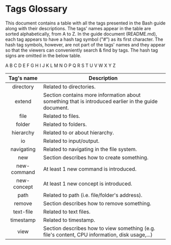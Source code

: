 Tags Glossary
=============

This document contains a table with all the tags presented in the Bash guide
along with their descriptions. The tags' names appear in the table are sorted
alphabetically, from A to Z. In the guide document (README.md), each tag appears
to have a hash tag symbol ("#") as its first character. The hash tag symbols,
however, are not part of the tags' names and they appear so that the viewers can
conveniently search & find by tags. The hash tag signs are omitted in the below
table.

A B C D E F G H I J K L M N O P Q R S T U V W X Y Z

|Tag's name |                                            Description                                            |
|   :---:   |                                                ---                                                |
| directory |Related to directories.                                                                            |
|  extend   |Section contains more information about something that is introduced earlier in the guide document.|
|   file    |Related to files.                                                                                  |
|  folder   |Related to folders.                                                                                |
| hierarchy |Related to or about hierarchy.                                                                     |
|    io     |Related to input/output.                                                                           |
|navigating |Related to navigating in the file system.                                                          |
|    new    |Section describes how to create something.                                                         |
|new-command|At least 1 new command is introduced.                                                              |
|new-concept|At least 1 new concept is introduced.                                                              |
|   path    |Related to path (i.e. file/folder's address).                                                      |
|  remove   |Section describes how to remove something.                                                         |
| text-file |Related to text files.                                                                             |
| timestamp |Related to timestamp.                                                                              |
|   view    |Section describes how to view something (e.g. file's content, CPU information, disk usage,...)     |
